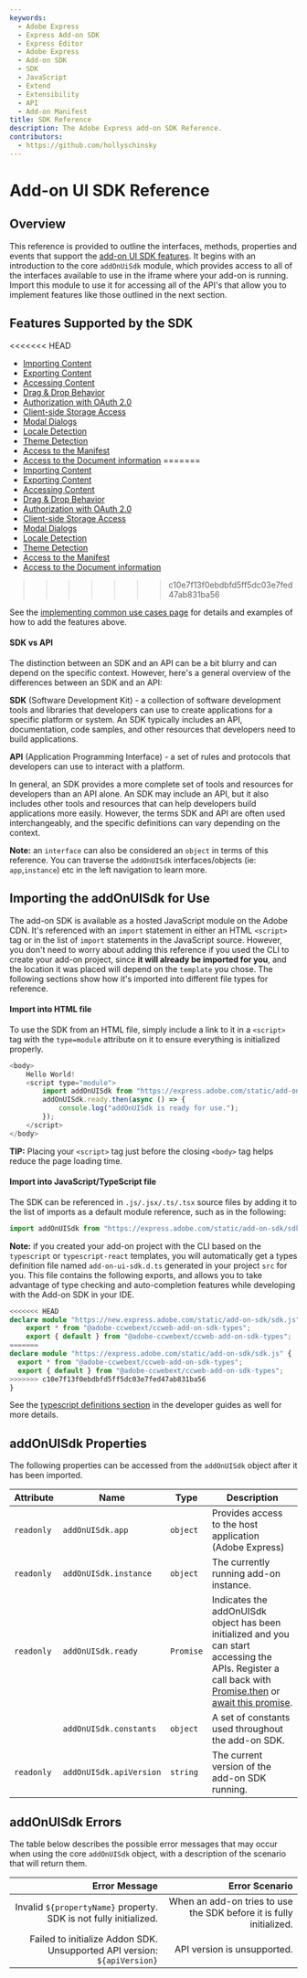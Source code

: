 ```yaml
---
keywords:
  - Adobe Express
  - Express Add-on SDK
  - Express Editor
  - Adobe Express
  - Add-on SDK
  - SDK
  - JavaScript
  - Extend
  - Extensibility
  - API
  - Add-on Manifest
title: SDK Reference
description: The Adobe Express add-on SDK Reference. 
contributors:
  - https://github.com/hollyschinsky
---
```


# Add-on UI SDK Reference

## Overview

This reference is provided to outline the interfaces, methods, properties and events that support the [add-on UI SDK features](#features-supported-by-the-sdk). It begins with an introduction to the core `addOnUiSdk` module, which provides access to all of the interfaces available to use in the iframe where your add-on is running. Import this module to use it for accessing all of the API's that allow you to implement features like those outlined in the next section.

## Features Supported by the SDK

<<<<<<< HEAD
- [Importing Content](../../guides/develop/how-to/use-images.md)
- [Exporting Content](../../guides/develop/how-to/create-renditions.md)
- [Accessing Content](../../guides/develop/how-to/group-elements.md)
- [Drag & Drop Behavior](../../guides/develop/how-to/drag-and-drop.md)
- [Authorization with OAuth 2.0](../../guides/develop/how-to/oauth2.md)
- [Client-side Storage Access](../../guides/develop/how-to/local-data-management.md)
- [Modal Dialogs](../../guides/develop/how-to/modal-dialogs.md)
- [Locale Detection](../../guides/develop/how-to/theme-locale.md#detecting-locale-supported-locales-and-format)
- [Theme Detection](../../guides/develop/how-to/theme-locale.md#detecting-theme)
- [Access to the Manifest](instance-manifest.md)
- [Access to the Document information](app-document.md)
=======
- [Importing Content](../../guides/learn/how_to/use_images.md)
- [Exporting Content](../../guides/learn/how_to/create_renditions.md)
- [Accessing Content](../../guides/learn/how_to/group_elements.md)
- [Drag & Drop Behavior](../../guides/learn/how_to/drag_and_drop.md)
- [Authorization with OAuth 2.0](../../guides/learn/how_to/oauth2.md)
- [Client-side Storage Access](../../guides/learn/how_to/local_data_management.md)
- [Modal Dialogs](../../guides/learn/how_to/modal_dialogs.md)
- [Locale Detection](../../guides/learn/how_to/theme_locale.md#detecting-locale-supported-locales-and-format)
- [Theme Detection](../../guides/learn/how_to/theme_locale.md#detecting-theme)
- [Access to the Manifest](/references/addonsdk/instance-manifest.md)
- [Access to the Document information](/references/addonsdk/app-document.md)
>>>>>>> c10e7f13f0ebdbfd5ff5dc03e7fed47ab831ba56

<InlineAlert slots="text" variant="success"/>

See the [implementing common use cases page](../../guides/develop/index.md) for details and examples of how to add the features above.

<InlineAlert slots="text" repeat="5" variant="success" />

#### SDK vs API

The distinction between an SDK and an API can be a bit blurry and can depend on the specific context. However, here's a general overview of the differences between an SDK and an API:

   **SDK** (Software Development Kit) - a collection of software development tools and libraries that developers can use to create applications for a specific platform or system. An SDK typically includes an API, documentation, code samples, and other resources that developers need to build applications.

   **API** (Application Programming Interface) - a set of rules and protocols that developers can use to interact with a platform.

In general, an SDK provides a more complete set of tools and resources for developers than an API alone. An SDK may include an API, but it also includes other tools and resources that can help developers build applications more easily. However, the terms SDK and API are often used interchangeably, and the specific definitions can vary depending on the context.

**Note:** an `interface` can also be considered an `object` in terms of this reference. You can traverse the `addOnUISdk` interfaces/objects (ie: `app`,`instance`) etc in the left navigation to learn more.

## Importing the addOnUISdk for Use

The add-on SDK is available as a hosted JavaScript module on the Adobe CDN. It's referenced with an `import` statement in either an HTML `<script>` tag or in the list of `import` statements in the JavaScript source. However, you don't need to worry about adding this reference if you used the CLI to create your add-on project, since **it will already be imported for you**, and the location it was placed will depend on the `template` you chose. The following sections show how it's imported into different file types for reference.

#### Import into HTML file

To use the SDK from an HTML file, simply include a link to it in a `<script>` tag with the `type=module` attribute on it to ensure everything is initialized properly.

```js
<body>
    Hello World!
    <script type="module">
        import addOnUISdk from "https://express.adobe.com/static/add-on-sdk/sdk.js";
        addOnUISdk.ready.then(async () => {
            console.log("addOnUISdk is ready for use.");
        });     
    </script>
</body>
```

<InlineAlert slots="text" variant="success"/>

**TIP:** Placing your `<script>` tag just before the closing `<body>` tag helps reduce the page loading time.

#### Import into JavaScript/TypeScript file

The SDK can be referenced in `.js/.jsx/.ts/.tsx` source files by adding it to the list of imports as a default module reference, such as in the following:

```js
import addOnUISdk from "https://express.adobe.com/static/add-on-sdk/sdk.js";
```

**Note:** if you created your add-on project with the CLI based on the `typescript` or `typescript-react` templates, you will automatically get a types definition file named `add-on-ui-sdk.d.ts` generated in your project `src` for you. This file contains the following exports, and allows you to take advantage of type checking and auto-completion features while developing with the Add-on SDK in your IDE.

```ts
<<<<<<< HEAD
declare module "https://new.express.adobe.com/static/add-on-sdk/sdk.js" {
    export * from "@adobe-ccwebext/ccweb-add-on-sdk-types";
    export { default } from "@adobe-ccwebext/ccweb-add-on-sdk-types";
=======
declare module "https://express.adobe.com/static/add-on-sdk/sdk.js" {
  export * from "@adobe-ccwebext/ccweb-add-on-sdk-types";
  export { default } from "@adobe-ccwebext/ccweb-add-on-sdk-types";
>>>>>>> c10e7f13f0ebdbfd5ff5dc03e7fed47ab831ba56
}
```

See the [typescript definitions section](../../guides/build/advanced-topics/frameworks-libraries-bundling.md#typescript-definitions) in the developer guides as well for more details.

## addOnUISdk Properties

The following properties can be accessed from the `addOnUISdk` object after it has been imported.

| Attribute | Name                  | Type    | Description                                                                                                                                                                                                                                                                                                                                    |
| --------- | --------------------- | ------- | ---------------------------------------------------------------------------------------------------------------------------------------------------------------------------------------------------------------------------------------------------------------------------------------------------------------------------------------------- |
| `readonly`  | `addOnUISdk.app`      | `object`  | Provides access to the host application (Adobe Express)                                                                                                                                                                                                                                                                                        |
| `readonly`  | `addOnUISdk.instance`   | `object`  | The currently running add-on instance.                                                                                                                                                                                                                                                                                                         |
| `readonly`  | `addOnUISdk.ready`      | `Promise` | Indicates the addOnUISdk object has been initialized and you can start accessing the APIs. Register a call back with [Promise.then](https://developer.mozilla.org/en-US/docs/Web/JavaScript/Reference/Global_Objects/Promise/then) or [await this promise](https://developer.mozilla.org/en-US/docs/Web/JavaScript/Reference/Operators/await). |
|           | `addOnUISdk.constants`  | `object`  | A set of constants used throughout the add-on SDK.                                                                                                                                                                                                                                                                                             |
| `readonly`  | `addOnUISdk.apiVersion` | `string`  | The current version of the add-on SDK running.                                                                                                                                                                                                                                                                                                 |

## addOnUISdk Errors

The table below describes the possible error messages that may occur when using the core `addOnUISdk` object, with a description of the scenario that will return them.

|                                                            Error Message |                                                      Error Scenario |
| -----------------------------------------------------------------------: | ------------------------------------------------------------------: |
|        Invalid `${propertyName}` property. SDK is not fully initialized. | When an add-on tries to use the SDK before it is fully initialized. |
| Failed to initialize Addon SDK. Unsupported API version: `${apiVersion}` |                                         API version is unsupported. |
